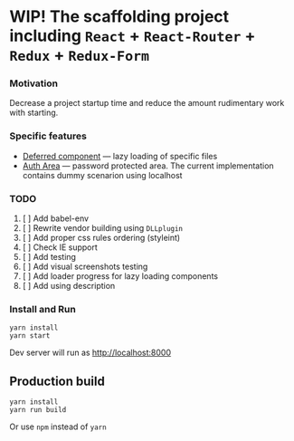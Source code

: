 # WIP! The scaffolding project including `React` + `React-Router` + `Redux` + `Redux-Form`

### Motivation

Decrease a project startup time and reduce the amount rudimentary work with starting.

### Specific features

- [Deferred component](../master/app/modules/deferred-component/index.jsx) — lazy loading of specific files
- [Auth Area](../master/app/containers/auth-area/index.jsx) — password protected area. 
The current implementation contains dummy scenarion using localhost

### TODO
1. [ ] Add babel-env
1. [ ] Rewrite vendor building using `DLLplugin`
1. [ ] Add proper css rules ordering (styleint)
1. [ ] Check IE support
1. [ ] Add testing
1. [ ] Add visual screenshots testing
1. [ ] Add loader progress for lazy loading components
1. [ ] Add using description

### Install and Run

```
yarn install
yarn start
```

Dev server will run as [http://localhost:8000](http://localhost:8000)

## Production build


```
yarn install
yarn run build
```

Or use `npm` instead of `yarn`
